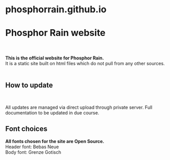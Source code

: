 # phosphorrain.github.io

<h1> Phosphor Rain website </h1>
<br><br>
<b> This is the official website for Phosphor Rain. </b>
<br>
It is a static site built on html files which do not pull from any other sources.
<br><br>
<h2> How to update </h2><br>

All updates are managed via direct upload through private server. Full documentation to be updated in due course.

<h2> Font choices </h2>

<b> All fonts chosen for the site are Open Source. </b><br>
Header font: Bebas Neue <br>
Body font: Grenze Gotisch <br>
